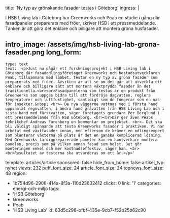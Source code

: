 title: 'Ny typ av grönskande fasader testas i Göteborg'
ingress: |
  <p>I HSB Living lab i Göteborg har Greenworks och Peab en studie i gång där fasadpaneler preparerats med fröer, skriver HSB i ett pressmeddelande. Tanken är att göra det enklare och billigare att montera gröna husfasader.
  </p>
  
intro_image: /assets/img/hsb-living-lab-grona-fasader.png
long_form:
  -
    type: text
    text: '<p>Just nu pågår ett forskningsprojekt i HSB Living lab i Göteborg där fasadodlingsföretaget Greenworks och bostadsutvecklaren Peab, tillsammans med labbet, testar en ny typ av gröna fasader som preparerats med fröer. Avsikten är att se om det går att utveckla ett enklare och billigare sätt att montera växtprydda fasader än det traditionella.<br><br>Fasadpanelerna som testas är en produkt från Greenworks som uppges bidra till att fördröja dagvatten, reglera temperaturer och luftfuktighet, samtidigt som de fungerar som en oas för insekter.&nbsp; <br>– De nya väggarna vattnas med i första hand uppsamlat regnvatten, i andra hand gråvatten från HSB Living Lab och i sista hand med färskvatten, säger företagets grundare Per Berglund i ett pressmeddelande från HSB Göteborg. <br><br>Där ger även Peabs teknikchef Andreas Furenberg en kommentar om projektet. <br>– Det ska bli väldigt spännande att testa Greenworks fasader i praktiken. Vi har arbetat med växtfasader innan, men eftersom de kräver en odlingsexpert som planterar växterna på plats är det en ganska komplicerad lösning. Med Greenworks färdigpreparerade paneler kan en hantverkare montera panelen, precis som på vilken annan fasad som helst. Det gör monteringen enkel och mer kostnadseffektiv, säger han. <br><br>Resultatet av testerna ska utvärderas om ett år.</p>'
template: articles/article
sponsored: false
hide_from_home: false
artikel_typ: nyhet
views: 232
puff_font_size: 24
article_font_size: 24
topnews_font_size: 48
region:
  - 1b754d96-2908-414a-8f3a-110d23632412
clicks: 0
link: '1'
categories: energi-och-miljo
tags:
  - 'HSB Göteborg'
  - Greenworks
  - Peab
  - 'HSB Living Lab'
id: 63d5c298-bfbf-435e-9cb7-f52b25b62c90
